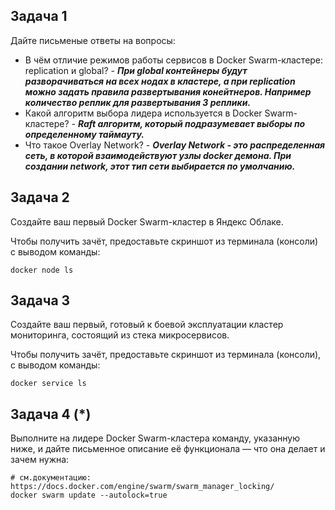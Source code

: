 ## Задача 1

Дайте письменые ответы на вопросы:

- В чём отличие режимов работы сервисов в Docker Swarm-кластере: replication и global? - **_При global контейнеры будут разворачиваться на всех нодах в кластере, а при replication можно задать правила развертывания конейтнеров. Например количество реплик для развертывания 3 реплики._**
- Какой алгоритм выбора лидера используется в Docker Swarm-кластере? - **_Raft алгоритм, который подразумевает выборы по определенному таймауту._**
- Что такое Overlay Network? - **_Overlay Network - это распределенная сеть, в которой взаимодействуют узлы docker демона. При создании network, этот тип сети выбирается по умолчанию._**

## Задача 2

Создайте ваш первый Docker Swarm-кластер в Яндекс Облаке.

Чтобы получить зачёт, предоставьте скриншот из терминала (консоли) с выводом команды:
```
docker node ls
```

## Задача 3

Создайте ваш первый, готовый к боевой эксплуатации кластер мониторинга, состоящий из стека микросервисов.

Чтобы получить зачёт, предоставьте скриншот из терминала (консоли), с выводом команды:
```
docker service ls
```

## Задача 4 (*)

Выполните на лидере Docker Swarm-кластера команду, указанную ниже, и дайте письменное описание её функционала — что она делает и зачем нужна:
```
# см.документацию: https://docs.docker.com/engine/swarm/swarm_manager_locking/
docker swarm update --autolock=true
```

